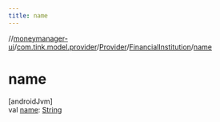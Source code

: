 ```yaml
---
title: name
---
```

//[moneymanager-ui](../../../../index.html)/[com.tink.model.provider](../../index.html)/[Provider](../index.html)/[FinancialInstitution](index.html)/[name](name.html)



# name



[androidJvm]\
val [name](name.html): [String](https://kotlinlang.org/api/latest/jvm/stdlib/kotlin/-string/index.html)




